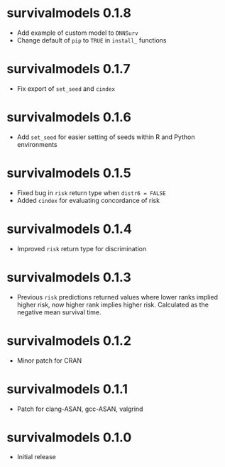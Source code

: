 # survivalmodels 0.1.8

* Add example of custom model to `DNNSurv`
* Change default of `pip` to `TRUE` in `install_` functions

# survivalmodels 0.1.7

* Fix export of `set_seed` and `cindex` 

# survivalmodels 0.1.6

* Add `set_seed` for easier setting of seeds within R and Python environments

# survivalmodels 0.1.5

* Fixed bug in `risk` return type when `distr6 = FALSE`
* Added `cindex` for evaluating concordance of risk

# survivalmodels 0.1.4

* Improved `risk` return type for discrimination

# survivalmodels 0.1.3

* Previous `risk` predictions returned values where lower ranks implied higher risk, now higher rank implies higher risk. Calculated as the negative mean survival time.

# survivalmodels 0.1.2

* Minor patch for CRAN

# survivalmodels 0.1.1

* Patch for clang-ASAN, gcc-ASAN, valgrind

# survivalmodels 0.1.0

- Initial release
